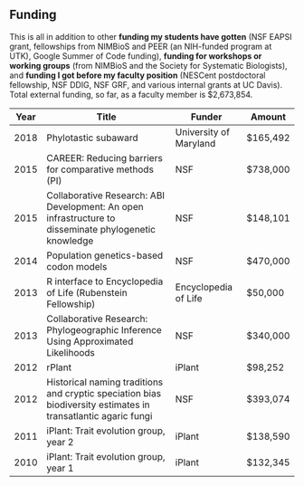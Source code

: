 

## Funding

This is all in addition to other **funding my students have gotten** (NSF EAPSI grant, fellowships from NIMBioS and PEER (an NIH-funded program at UTK), Google Summer of Code funding), **funding for workshops or working groups** (from NIMBioS and the Society for Systematic Biologists), and **funding I got before my faculty position** (NESCent postdoctoral fellowship, NSF DDIG, NSF GRF, and various internal grants at UC Davis). Total external funding, so far, as a faculty member is $2,673,854.

| Year | Title | Funder | Amount |
| ---- | ------------------------------ | -------- | ------ |
| 2018 | Phylotastic subaward | University of Maryland | $165,492 |
| 2015 | CAREER: Reducing barriers for comparative methods (PI) | NSF | $738,000 |
| 2015 | Collaborative Research: ABI Development: An open infrastructure to disseminate phylogenetic knowledge | NSF | $148,101 |
| 2014 | Population genetics-based codon models | NSF | $470,000 |
| 2013 | R interface to Encyclopedia of Life (Rubenstein Fellowship) | Encyclopedia of Life | $50,000 |
| 2013 | Collaborative Research: Phylogeographic Inference Using Approximated Likelihoods | NSF | $340,000 |
| 2012 | rPlant | iPlant | $98,252 |
| 2012 | Historical naming traditions and cryptic speciation bias biodiversity estimates in transatlantic agaric fungi | NSF | $393,074 |
| 2011 | iPlant: Trait evolution group, year 2 | iPlant | $138,590 |
| 2010 | iPlant: Trait evolution group, year 1 | iPlant | $132,345 |